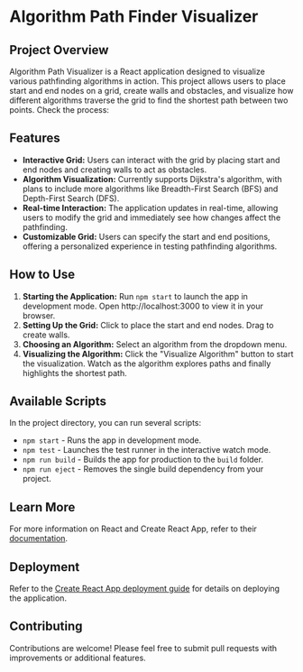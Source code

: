 # Algorithm Path Finder Visualizer

## Project Overview

Algorithm Path Visualizer is a React application designed to visualize various pathfinding algorithms in action. This project allows users to place start and end nodes on a grid, create walls and obstacles, and visualize how different algorithms traverse the grid to find the shortest path between two points. Check the process: 

## Features

- **Interactive Grid:** Users can interact with the grid by placing start and end nodes and creating walls to act as obstacles.
- **Algorithm Visualization:** Currently supports Dijkstra's algorithm, with plans to include more algorithms like Breadth-First Search (BFS) and Depth-First Search (DFS).
- **Real-time Interaction:** The application updates in real-time, allowing users to modify the grid and immediately see how changes affect the pathfinding.
- **Customizable Grid:** Users can specify the start and end positions, offering a personalized experience in testing pathfinding algorithms.

## How to Use

1. **Starting the Application:** Run `npm start` to launch the app in development mode. Open http://localhost:3000 to view it in your browser.
2. **Setting Up the Grid:** Click to place the start and end nodes. Drag to create walls.
3. **Choosing an Algorithm:** Select an algorithm from the dropdown menu.
4. **Visualizing the Algorithm:** Click the "Visualize Algorithm" button to start the visualization. Watch as the algorithm explores paths and finally highlights the shortest path.

## Available Scripts

In the project directory, you can run several scripts:

- `npm start` - Runs the app in development mode.
- `npm test` - Launches the test runner in the interactive watch mode.
- `npm run build` - Builds the app for production to the `build` folder.
- `npm run eject` - Removes the single build dependency from your project.

## Learn More

For more information on React and Create React App, refer to their [documentation](https://reactjs.org/).

## Deployment

Refer to the [Create React App deployment guide](https://facebook.github.io/create-react-app/docs/deployment) for details on deploying the application.

## Contributing

Contributions are welcome! Please feel free to submit pull requests with improvements or additional features.
